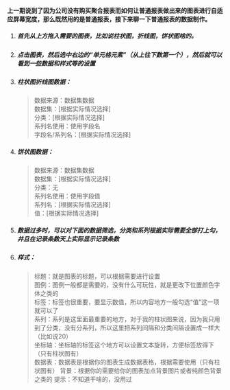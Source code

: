 #### 上一期说到了因为公司没有购买聚合报表而如何让普通报表做出来的图表进行自适应屏幕宽度，那么既然用的是普通报表，接下来聊一下普通报表的数据制作。  
1. ##### 首先从上方拖入需要的图表，比如说柱状图，折线图，饼状图啥的。
2. ##### 点击图表，然后选中右边的“单元格元素”（从上往下数第一个），然后就可以看到一些数据和样式等的设置
3. ##### 柱状图折线图数据：
   > 数据来源：数据集数据  
   > 数据集：[根据实际情况选择]  
   > 分类：[根据实际情况选择]  
   > 系列名使用：使用字段名  
   > 字段名/系列名：[根据实际情况选择]
4. ##### 饼状图数据：
   > 数据来源：数据集数据    
   > 数据集：[根据实际情况选择]  
   > 分类：无  
   > 系列名使用：使用字段值  
   > 系列名：[根据实际情况选择]  
   > 值：[根据实际情况选择]
5. ##### 数据过多时，可以对下面的数据筛选，分类和系列根据实际需要全部打上勾，并且在记录条数天上实际显示记录条数
6. ##### 样式： 
   > 标题：就是图表的标题，可以根据需要进行设置  
   > 图例：图例一般都是需要的，没有什么可玩性，就是更改下位置颜色字体之类的  
   > 标签：标签也很重要，要显示数值，所以内容地方一般勾选“值”这一项就可以了  
   > 系列：系列是这里面最重要的地方，对于我的柱状图来说，因为我只用到了分类，没有分系列，所以这里把系列间隔和分类间隔设置成一样大（比如说20）  
   > 坐标轴：坐标轴的标签这个地方可以设置文本旋转，方便标签放得下（只有柱状图有）  
   > 数据表：数据表是根据你的图表生成数据表格，根据需要使用（只有柱状图有）
   > 背景：根据你的需要给你的图表加点背景图片或者纯颜色背景之类的
   > 提示：不知道干啥的，没用过

